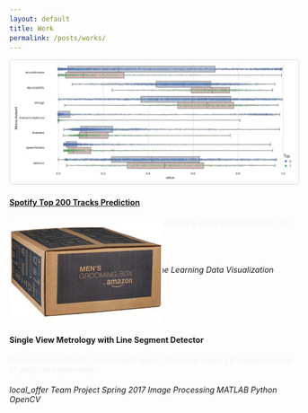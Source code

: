```yaml
---
layout: default
title: Work
permalink: /posts/works/
---
```


<div class="row">
  <div class="mb-4 col-xl-6">
    <div class="hovereffect" style="height: 18rem;">
      <img class="image mb-2" src="/figure/demo.png" style="padding: 5px; border: 1px solid #ddd; border-radius: 4px;">
      <div class="middle">
        <a href="https://github.com/thsieh4/CSC522_project"><h4>Spotify Top 200 Tracks Prediction</h4></a>
        <p style="color:#f4f4f4;">A binary classifier capable of predicting whether a song will be listed in Top 200 Tracks on Spotify.</p>
        <div class="progress mb-2">
          <div class="progress-bar progress-bar-striped progress-bar-animated bg-secondary" style="width:78%">78%</div>
        </div>
        <h6 class="fixed-bottom">
          <i class="material-icons md-16">local_offer</i>
          <span class="badge badge-dark">Team Project</span>
          <span class="badge badge-dark">Fall 2017</span>
          <span class="badge badge-secondary">Machine Learning</span>
          <span class="badge badge-secondary">Data Visualization</span>
          <span class="badge badge-success">Python</span>
          <span class="badge badge-info">scikit-learn</span>
          <span class="badge badge-info">pandas</span>
        </h6>
      </div>
    </div>
  </div>
  
  <div class="mb-4 col-xl-6">
    <div class="hovereffect" style="height: 18rem;">
      <img class="image mb-2" src="/figure/Project_SingleViewMetrology.gif">
      <div class="middle">
        <h4>Single View Metrology with Line Segment Detector</h4>
        <p style="color:#f4f4f4;">Reconstructed the 3D box-shaped object from one single 2D image in terms of projective geometry.</p>
        <h6 class="fixed-bottom">
          <i class="material-icons md-16">local_offer</i>
          <span class="badge badge-dark">Team Project</span>
          <span class="badge badge-dark">Spring 2017</span>
          <span class="badge badge-secondary">Image Processing</span>
          <span class="badge badge-success">MATLAB</span>
          <span class="badge badge-success">Python</span>
          <span class="badge badge-info">OpenCV</span>
        </h6>
      </div>
    </div>
  </div>
  
</div>  
